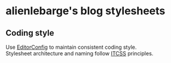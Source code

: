# alienlebarge's blog stylesheets

## Coding style

Use [EditorConfig](http://editorconfig.org) to maintain consistent coding style.  
Stylesheet architecture and naming follow [ITCSS](http://itcss.io) principles.
